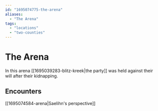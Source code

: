 ```yaml
---
id: "1695074775-the-arena"
aliases:
  - "The Arena"
tags:
  - "locations"
  - "two-counties"
---
```


# The Arena

In this arena [[1695039283-blitz-kreek|the party]] was held against their will after their kidnapping. 

## Encounters

[[1695074584-arena|Saelihn's perspective]]
